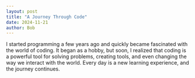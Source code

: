 ```yaml
---
layout: post
title: "A Journey Through Code"
date: 2024-11-21
author: Bob
---
```


I started programming a few years ago and quickly became fascinated with the world of coding. It began as a hobby, but soon, I realized that coding is a powerful tool for solving problems, creating tools, and even changing the way we interact with the world. Every day is a new learning experience, and the journey continues.
